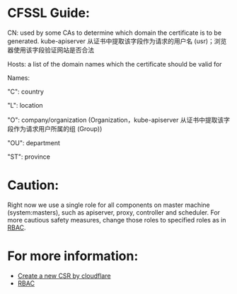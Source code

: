 # CFSSL Guide:

CN: used by some CAs to determine which domain the certificate is to be generated. kube-apiserver 从证书中提取该字段作为请求的用户名 (usr)；浏览器使用该字段验证网站是否合法

Hosts:  a list of the domain names which the certificate should be valid for

Names:

"C": country

"L": location

"O": company/organization (Organization，kube-apiserver 从证书中提取该字段作为请求用户所属的组 (Group))

"OU": department

"ST": province

# Caution:

Right now we use a single role for all components on master machine (system:masters), such as apiserver, proxy, controller and scheduler. For more cautious safety measures, change those roles to specified roles as in [RBAC](https://kubernetes.io/docs/admin/authorization/rbac/).

# For more information:

- [Create a new CSR by cloudflare](https://github.com/cloudflare/cfssl/wiki/Creating-a-new-CSR)
- [RBAC](https://kubernetes.io/docs/admin/authorization/rbac/)
